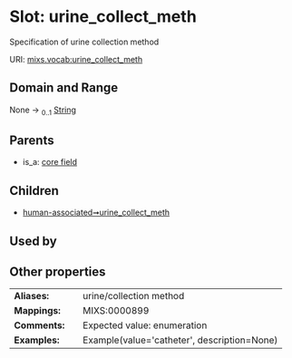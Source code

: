 
# Slot: urine_collect_meth


Specification of urine collection method

URI: [mixs.vocab:urine_collect_meth](https://w3id.org/mixs/vocab/urine_collect_meth)


## Domain and Range

None &#8594;  <sub>0..1</sub> [String](types/String.md)

## Parents

 *  is_a: [core field](core_field.md)

## Children

 *  [human-associated➞urine_collect_meth](human_associated_urine_collect_meth.md)

## Used by


## Other properties

|  |  |  |
| --- | --- | --- |
| **Aliases:** | | urine/collection method |
| **Mappings:** | | MIXS:0000899 |
| **Comments:** | | Expected value: enumeration |
| **Examples:** | | Example(value='catheter', description=None) |

